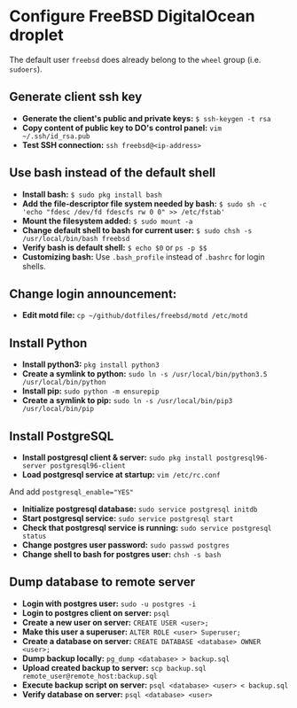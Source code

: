 # Configure FreeBSD DigitalOcean droplet
The default user `freebsd` does already belong to the `wheel` group (i.e. `sudoers`).

## Generate client ssh key 

- **Generate the client's public and private keys:** `$ ssh-keygen -t rsa`
- **Copy content of public key to DO's control panel:** `vim ~/.ssh/id_rsa.pub`
- **Test SSH connection:** `ssh freebsd@<ip-address>`

## Use bash instead of the default shell

- **Install bash:** `$ sudo pkg install bash`
- **Add the file-descriptor file system needed by bash:** `$ sudo sh -c 'echo "fdesc /dev/fd fdescfs rw 0 0" >> /etc/fstab'`
- **Mount the filesystem added:** `$ sudo mount -a`
- **Change default shell to bash for current user:** `$ sudo chsh -s /usr/local/bin/bash freebsd`
- **Verify bash is default shell:** `$ echo $0` or `ps -p $$`
- **Customizing bash:** Use `.bash_profile` instead of `.bashrc` for login shells.

## Change login announcement:
- **Edit motd file:** `cp ~/github/dotfiles/freebsd/motd /etc/motd`

## Install Python
- **Install python3:** `pkg install python3`
- **Create a symlink to python:** `sudo ln -s /usr/local/bin/python3.5 /usr/local/bin/python`
- **Install pip:** `sudo python -m ensurepip`
- **Create a symlink to pip:** `sudo ln -s /usr/local/bin/pip3 /usr/local/bin/pip`

## Install PostgreSQL
- **Install postgresql client & server:** `sudo pkg install postgresql96-server postgresql96-client` 
- **Load postgresql service at startup:** `vim /etc/rc.conf`

And add `postgresql_enable="YES"`
- **Initialize postgresql database:** `sudo service postgresql initdb`
- **Start postgresql service:** `sudo service postgresql start`
- **Check that postgresql service is running:** `sudo service postgresql status`
- **Change postgres user password:** `sudo passwd postgres`
- **Change shell to bash for postgres user:** `chsh -s bash`

## Dump database to remote server
- **Login with postgres user:** `sudo -u postgres -i`
- **Login to postgres client on server:** `psql`
- **Create a new user on server:** `CREATE USER <user>;`
- **Make this user a superuser:** `ALTER ROLE <user> Superuser;`
- **Create a database on server:** `CREATE DATABASE <database> OWNER <user>;`
- **Dump backup locally:** `pg_dump <database> > backup.sql`
- **Upload created backup to server:** `scp backup.sql remote_user@remote_host:backup.sql`
- **Execute backup script on server:** `psql <database> <user> < backup.sql`
- **Verify database on server:** `psql <database> <user>`
